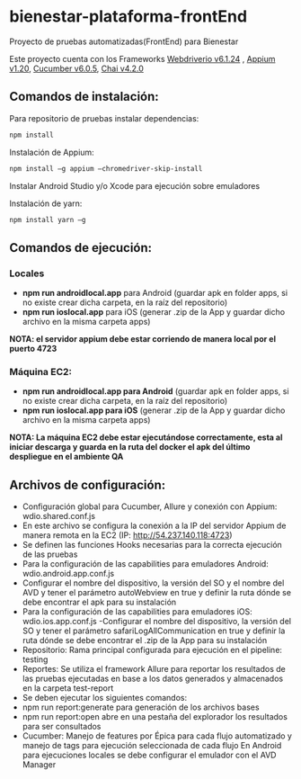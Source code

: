 # bienestar-plataforma-frontEnd

Proyecto de pruebas automatizadas(FrontEnd) para Bienestar

Este proyecto cuenta con los Frameworks [Webdriverio v6.1.24](https://webdriver.io/) , [Appium v1.20](https://appium.io/), [Cucumber v6.0.5](https://cucumber.io/), [Chai v4.2.0](https://www.chaijs.com/)

## Comandos de instalación:

Para repositorio de pruebas instalar dependencias: 
```bash
npm install
```
Instalación de Appium:
```bash
npm install –g appium —chromedriver-skip-install
```
Instalar Android Studio y/o Xcode para ejecución sobre emuladores 

Instalación de yarn:
```bash
npm install yarn –g 

```

## Comandos de ejecución:

### Locales
- **npm run androidlocal.app** para Android (guardar apk en folder apps, si no existe crear dicha carpeta, en la raíz del repositorio)
- **npm run ioslocal.app** para iOS (generar .zip de la App y guardar dicho archivo en la misma carpeta apps) 

**NOTA: el servidor appium debe estar corriendo de manera local por el puerto 4723** 

### Máquina EC2: 

- **npm run androidlocal.app para Android** (guardar apk en folder apps, si no existe crear dicha carpeta, en la raíz del repositorio) 
- **npm run ioslocal.app para iOS** (generar .zip de la App y guardar dicho archivo en la misma carpeta apps) 

**NOTA: La máquina EC2 debe estar ejecutándose correctamente, esta al iniciar descarga y guarda en la ruta del docker el apk del último despliegue en el ambiente QA** 

## Archivos de configuración: 
- Configuración global para Cucumber, Allure y conexión con Appium: wdio.shared.conf.js 
 - En este archivo se configura la conexión a la IP del servidor Appium de manera remota en la EC2 (IP: http://54.237.140.118:4723) 
 - Se definen las funciones Hooks necesarias para la correcta ejecución de las pruebas 
- Para la configuración de las capabilities para emuladores Android: wdio.android.app.conf.js 
 - Configurar el nombre del dispositivo, la versión del SO y el nombre del AVD y tener el parámetro autoWebview en true y definir la ruta dónde se debe encontrar el apk para su instalación 
- Para la configuración de las capabilities para emuladores iOS: wdio.ios.app.conf.js 
 -Configurar el nombre del dispositivo, la versión del SO y tener el parámetro safariLogAllCommunication en true y definir la ruta dónde se debe encontrar el .zip de la App para su instalación 
- Repositorio: Rama principal configurada para ejecución en el pipeline: testing 
- Reportes: Se utiliza el framework Allure para reportar los resultados de las pruebas ejecutadas en base a los datos generados y almacenados en la carpeta test-report 
 - Se deben ejecutar los siguientes comandos: 
  - npm run report:generate para generación de los archivos bases 
  - npm run report:open abre en una pestaña del explorador los resultados para ser consultados 
- Cucumber: Manejo de features por Épica para cada flujo automatizado y manejo de tags para ejecución seleccionada de cada flujo 
En Android para ejecuciones locales se debe configurar el emulador con el AVD Manager 
